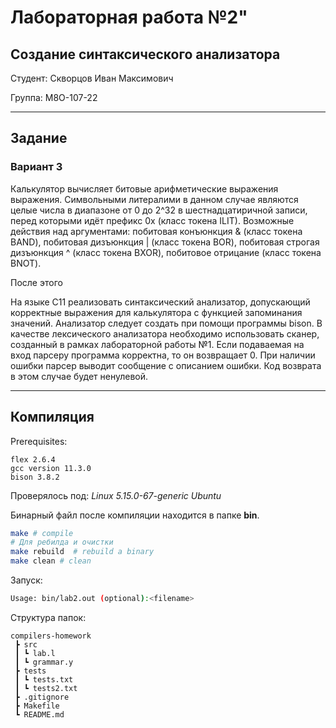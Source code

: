 # Лабораторная работа №2"
## Создание синтаксического анализатора

Студент: Скворцов Иван Максимович

Группа: М8О-107-22

---

## Задание
### Вариант 3
Калькулятор вычисляет битовые арифметические выражения выражения. Символьными литералими в данном случае являются целые числа в диапазоне от 0 до 2^32 в шестнадцатиричной записи, перед которыми идёт префикс 0x (класс токена ILIT). Возможные действия над аргументами: побитовая конъюнкция & (класс токена BAND), побитовая дизъюнкция | (класс токена BOR), побитовая строгая дизъюнкция ^ (класс токена BXOR), побитовое отрицание (класс токена BNOT).

После этого

На языке C11 реализовать синтаксический анализатор, допускающий корректные выражения для калькулятора с функцией запоминания значений. Анализатор следует создать при помощи программы bison. В качестве лексического анализатора необходимо использовать сканер, созданный в рамках лабораторной
работы №1. Если подаваемая на вход парсеру программа корректна, то он возвращает 0. При наличии ошибки парсер выводит сообщение с описанием ошибки.
Код возврата в этом случае будет ненулевой.


---

## Компиляция

Prerequisites:
```
flex 2.6.4
gcc version 11.3.0
bison 3.8.2
```
Проверялось под: _Linux 5.15.0-67-generic Ubuntu_

Бинарный файл после компиляции находится в папке __bin__.

```bash
make # compile
# Для ребилда и очистки
make rebuild  # rebuild a binary
make clean # clean 
```

Запуск:
```bash
Usage: bin/lab2.out (optional):<filename>
```

Структура папок:
```
compilers-homework
 ┣ src
 ┃ ┗ lab.l
 ┃ ┗ grammar.y
 ┣ tests
 ┃ ┗ tests.txt
 ┃ ┗ tests2.txt
 ┣ .gitignore
 ┣ Makefile
 ┗ README.md
```